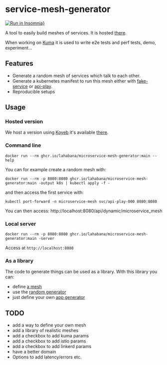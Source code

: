# service-mesh-generator

[![Run in Insomnia}](https://insomnia.rest/images/run.svg)](https://insomnia.rest/run/?label=microservice-mesh-generator&uri=https%3A%2F%2Fraw.githubusercontent.com%2Flahabana%2Fmicroservice-mesh-generator%2Fmain%2Fopenapi.yaml)

A tool to easily build meshes of services. It is hosted [there](https://mservice-mesh-generator-lahabana.koyeb.app/).

When working on [Kuma](https://kuma.io) it is used to write e2e tests and perf tests, demo, experiment... 

## Features

- Generate a random mesh of services which talk to each other.
- Generate a kubernetes manifest to run this mesh either with [fake-service](https://github.com/nicholasjackson/fake-service) or [api-play](https://github.com/lahabana/api-play).
- Reproducible setups 

## Usage

### Hosted version

We host a version using [Koyeb](https://koyeb.com) it's available [there](https://mservice-mesh-generator-lahabana.koyeb.app/).

### Command line

```shell
docker run --rm ghcr.io/lahabana/microservice-mesh-generator:main --help
```

You can for example create a random mesh with:

```shell
docker run --rm -p 8080:8080 ghcr.io/lahabana/microservice-mesh-generator:main -output k8s | kubectl apply -f -
```

and then access the first service with:

```shell
kubectl port-forward -n microservice-mesh svc/api-play-000 8080:8080
```

You can then access: http://localhost:8080/api/dynamic/microservice_mesh

### Local server

```shell
docker run --rm -p 8080:8080 ghcr.io/lahabana/microservice-mesh-generator:main -server
```

Access at `http://localhost:8080`

### As a library

The code to generate things can be used as a library.
With this library you can:

- define [a mesh](https://github.com/lahabana/microservice-mesh-generator/blob/a1290d4e7c39cad26dac113fd74758578179ab73/pkg/generators/k8s/generic_test.go#L16-L23)
- use the [random generator](https://github.com/lahabana/microservice-mesh-generator/blob/a1290d4e7c39cad26dac113fd74758578179ab73/main.go#L36)
- just define your own [app generator](https://github.com/lahabana/microservice-mesh-generator/blob/main/pkg/generators/k8s/apiplay/generator.go)

## TODO

- add a way to define your own mesh
- add a library of realistic meshes
- add a checkbox to add kuma params
- add a checkbox to add istio params
- add a checkbox to add linkerd params
- have a better domain
- Options to add latency/errors etc.
